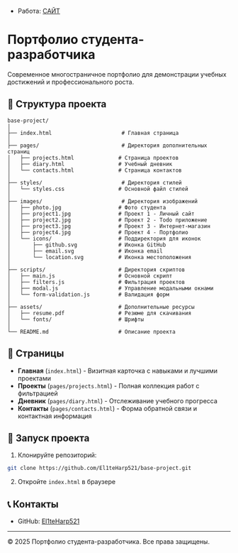 - Работа: [САЙТ](https://el1teharp521.github.io/base-project/)

# Портфолио студента-разработчика

Современное многостраничное портфолио для демонстрации учебных достижений и профессионального роста.

## 🚀 Структура проекта

```
base-project/
│
├── index.html                      # Главная страница
│
├── pages/                          # Директория дополнительных страниц
│   ├── projects.html              # Страница проектов
│   ├── diary.html                 # Учебный дневник  
│   └── contacts.html              # Страница контактов
│
├── styles/                         # Директория стилей
│   └── styles.css                 # Основной файл стилей
│
├── images/                         # Директория изображений
│   ├── photo.jpg                  # Фото студента
│   ├── project1.jpg               # Проект 1 - Личный сайт
│   ├── project2.jpg               # Проект 2 - Todo приложение
│   ├── project3.jpg               # Проект 3 - Интернет-магазин
│   ├── project4.jpg               # Проект 4 - Портфолио
│   └── icons/                     # Поддиректория для иконок
│       ├── github.svg             # Иконка GitHub
│       ├── email.svg              # Иконка email
│       └── location.svg           # Иконка местоположения
│
├── scripts/                       # Директория скриптов
│   ├── main.js                    # Основной скрипт
│   ├── filters.js                 # Фильтрация проектов
│   ├── modal.js                   # Управление модальными окнами
│   └── form-validation.js         # Валидация форм
│
├── assets/                        # Дополнительные ресурсы
│   ├── resume.pdf                 # Резюме для скачивания
│   └── fonts/                     # Шрифты
│
└── README.md                      # Описание проекта
```

## 📄 Страницы

- **Главная** (`index.html`) - Визитная карточка с навыками и лучшими проектами
- **Проекты** (`pages/projects.html`) - Полная коллекция работ с фильтрацией
- **Дневник** (`pages/diary.html`) - Отслеживание учебного прогресса
- **Контакты** (`pages/contacts.html`) - Форма обратной связи и контактная информация

## 🚀 Запуск проекта

1. Клонируйте репозиторий:
```bash
git clone https://github.com/El1teHarp521/base-project.git
```

2. Откройте `index.html` в браузере

## 📞 Контакты
- GitHub: [El1teHarp521](https://github.com/El1teHarp521)

---

© 2025 Портфолио студента-разработчика. Все права защищены.
